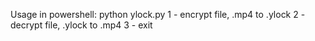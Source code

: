 Usage 
in powershell: python ylock.py
  1 - encrypt file, .mp4 to .ylock
  2 - decrypt file, .ylock to .mp4
  3 - exit
